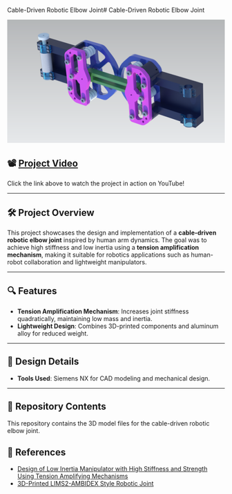 Cable-Driven Robotic Elbow Joint# Cable-Driven Robotic Elbow Joint

![Cable-Driven Robotic Elbow Joint](assembly4.png)

## 📽️ [Project Video](https://youtu.be/QoD9Po_Yc74)  
Click the link above to watch the project in action on YouTube!  

---

## 🛠️ Project Overview

This project showcases the design and implementation of a **cable-driven robotic elbow joint** inspired by human arm dynamics. The goal was to achieve high stiffness and low inertia using a **tension amplification mechanism**, making it suitable for robotics applications such as human-robot collaboration and lightweight manipulators.

---

## 🔍 Features
- **Tension Amplification Mechanism**: Increases joint stiffness quadratically, maintaining low mass and inertia.  
- **Lightweight Design**: Combines 3D-printed components and aluminum alloy for reduced weight.

---

## 📐 Design Details
- **Tools Used**: Siemens NX for CAD modeling and mechanical design.

---

## 📂 Repository Contents
This repository contains the 3D model files for the cable-driven robotic elbow joint.


## 📄 References
- [Design of Low Inertia Manipulator with High Stiffness and Strength Using Tension Amplifying Mechanisms](https://www.cs.cmu.edu/~cga/c/0749.pdf)
- [3D-Printed LIMS2-AMBIDEX Style Robotic Joint](https://www.youtube.com/watch?v=6QEgNbaDCjw)
